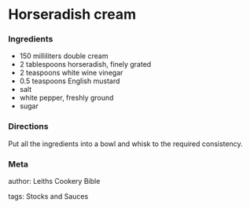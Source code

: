 # Horseradish cream

### Ingredients
 * 150 milliliters double cream
 * 2 tablespoons horseradish, finely grated
 * 2 teaspoons white wine vinegar
 * 0.5 teaspoons English mustard
 * salt
 * white pepper, freshly ground
 * sugar

### Directions

Put all the ingredients into a bowl and whisk to the required consistency.

### Meta
author: Leiths Cookery Bible

tags: Stocks and Sauces

